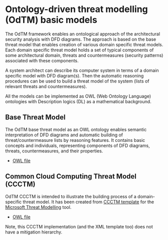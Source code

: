 
# Ontology-driven threat modelling (OdTM) basic models

The OdTM framework enables an ontological approach of the architectural security analysis with DFD diagrams.
The approach is based on the base threat model that enables creation of various domain specific threat models. 
Each domain specific threat model holds a set of typical components of some architectural domain, threats and countermeasures (security patterns)
associated with these components.

A system architect can describe its computer system in terms of a domain specific model with DFD diagram(s). 
Then the automatic reasoning procedures can be used to build a threat model of the system (lists of relevant threats and countermeasures).

All the models can be implemented as OWL (Web Ontology Language) ontologies with Description logics (DL) as a mathematical background.

## Base Threat Model

The OdTM base threat model as an OWL ontology enables semantic interpretation of DFD diagrams and automatic
building of threat/countermeasure lists by reasoning features. It contains basic concepts and individuals, 
representing components of DFD diagrams, threats, countermeasures, and their properties.

* [OWL file](OdTMBaseThreatModel.owl)

## Common Cloud Computing Threat Model (CCCTM)

OdTM CCCTM is intended to illustrate the building process of a domain-specific threat model.
It has been created from [CCCTM template](https://github.com/nets4geeks/CCCTM_template) 
for the [Microsoft Threat Modelling](https://aka.ms/threatmodelingtool) tool.

* [OWL file](OdTMCCCTM.owl)

Note, this CCCTM implementation (and the XML template too) does not have a mitigation hierarchy.
